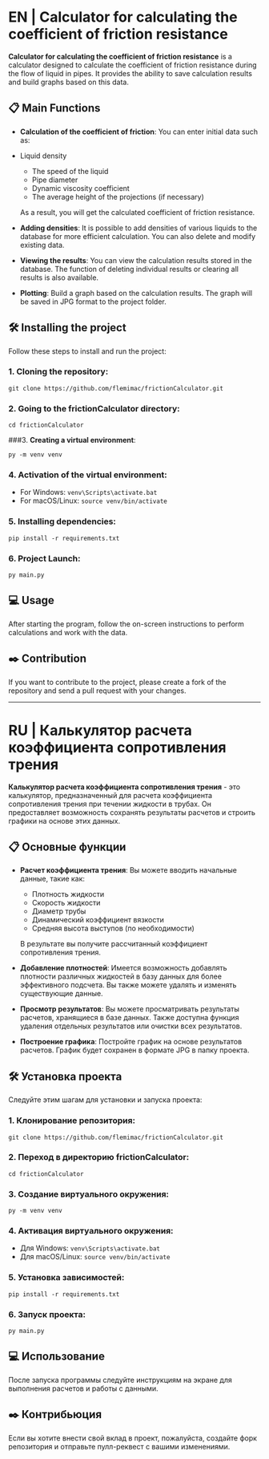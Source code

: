 # EN | Calculator for calculating the coefficient of friction resistance

**Calculator for calculating the coefficient of friction resistance** is a calculator designed to calculate the coefficient of friction resistance during the flow of liquid in pipes. It provides the ability to save calculation results and build graphs based on this data.

## 📋 Main Functions

- **Calculation of the coefficient of friction**:
You can enter initial data such as:
- Liquid density
  - The speed of the liquid
  - Pipe diameter
  - Dynamic viscosity coefficient
  - The average height of the projections (if necessary)

  As a result, you will get the calculated coefficient of friction resistance.

- **Adding densities**:
It is possible to add densities of various liquids to the database for more efficient calculation. You can also delete and modify existing data.

- **Viewing the results**:
You can view the calculation results stored in the database. The function of deleting individual results or clearing all results is also available.

- **Plotting**: 
  Build a graph based on the calculation results. The graph will be saved in JPG format to the project folder.

## 🛠️ Installing the project

Follow these steps to install and run the project:

### 1. **Cloning the repository**:
   

```git clone https://github.com/flemimac/frictionCalculator.git```

### 2. **Going to the frictionCalculator directory**:

```cd frictionCalculator```

###3. **Creating a virtual environment**:

```py -m venv venv```

### 4. **Activation of the virtual environment**:
- For Windows: ```venv\Scripts\activate.bat```
- For macOS/Linux: ``source venv/bin/activate``

### 5. **Installing dependencies**:

```pip install -r requirements.txt```

### 6. **Project Launch**:

```py main.py```

## 💻 Usage

After starting the program, follow the on-screen instructions to perform calculations and work with the data.

## ✒️ Contribution

If you want to contribute to the project, please create a fork of the repository and send a pull request with your changes.

---

# RU | Калькулятор расчета коэффициента сопротивления трения

**Калькулятор расчета коэффициента сопротивления трения** - это калькулятор, предназначенный для расчета коэффициента сопротивления трения при течении жидкости в трубах. Он предоставляет возможность сохранять результаты расчетов и строить графики на основе этих данных.

## 📋 Основные функции

- **Расчет коэффициента трения**: 
  Вы можете вводить начальные данные, такие как:
  - Плотность жидкости
  - Скорость жидкости
  - Диаметр трубы
  - Динамический коэффициент вязкости
  - Средняя высота выступов (по необходимости)

  В результате вы получите рассчитанный коэффициент сопротивления трения.

- **Добавление плотностей**: 
  Имеется возможность добавлять плотности различных жидкостей в базу данных для более эффективного подсчета. Вы также можете удалять и изменять существующие данные.

- **Просмотр результатов**: 
  Вы можете просматривать результаты расчетов, хранящиеся в базе данных. Также доступна функция удаления отдельных результатов или очистки всех результатов.

- **Построение графика**: 
  Постройте график на основе результатов расчетов. График будет сохранен в формате JPG в папку проекта.

## 🛠️ Установка проекта

Следуйте этим шагам для установки и запуска проекта:

### 1. **Клонирование репозитория**:
   

```git clone https://github.com/flemimac/frictionCalculator.git```

### 2. **Переход в директорию frictionCalculator**:

```cd frictionCalculator```

### 3. **Создание виртуального окружения**:

```py -m venv venv```

### 4. **Активация виртуального окружения**:
- Для Windows: ```venv\Scripts\activate.bat```
- Для macOS/Linux: ```source venv/bin/activate```

### 5. **Установка зависимостей**:

```pip install -r requirements.txt```

### 6. **Запуск проекта**:

```py main.py```

## 💻 Использование

После запуска программы следуйте инструкциям на экране для выполнения расчетов и работы с данными.

## ✒️ Контрибьюция

Если вы хотите внести свой вклад в проект, пожалуйста, создайте форк репозитория и отправьте пулл-реквест с вашими изменениями.
